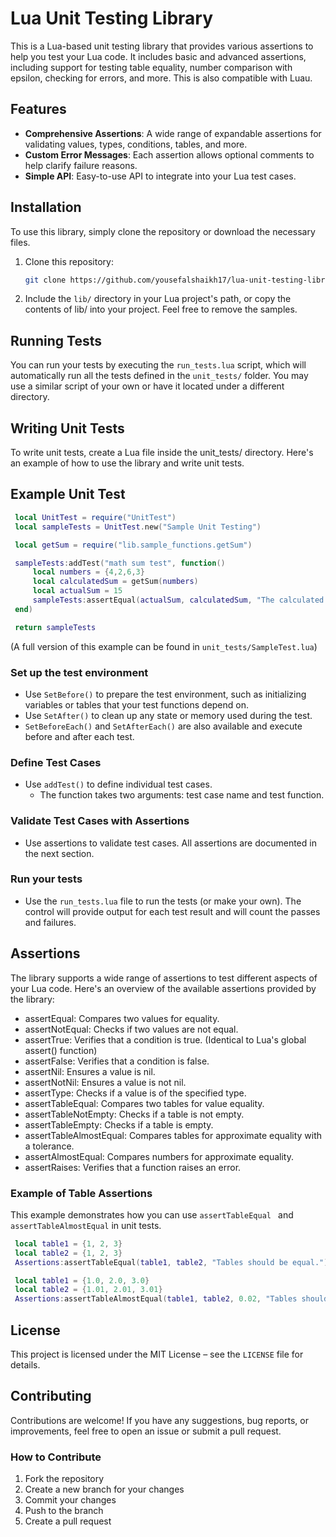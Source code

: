 # Lua Unit Testing Library

This is a Lua-based unit testing library that provides various assertions to help you test your Lua code. It includes basic and advanced assertions, including support for testing table equality, number comparison with epsilon, checking for errors, and more. This is also compatible with Luau.

## Features

- **Comprehensive Assertions**: A wide range of expandable assertions for validating values, types, conditions, tables, and more.
- **Custom Error Messages**: Each assertion allows optional comments to help clarify failure reasons.
- **Simple API**: Easy-to-use API to integrate into your Lua test cases.

## Installation

To use this library, simply clone the repository or download the necessary files.

1. Clone this repository:
   ```bash
   git clone https://github.com/yousefalshaikh17/lua-unit-testing-library.git
   ```
2. Include the `lib/` directory in your Lua project's path, or copy the contents of lib/ into your project. Feel free to remove the samples.


## Running Tests

You can run your tests by executing the `run_tests.lua` script, which will automatically run all the tests defined in the `unit_tests/` folder. You may use a similar script of your own or have it located under a different directory.


## Writing Unit Tests

To write unit tests, create a Lua file inside the unit_tests/ directory. Here's an example of how to use the library and write unit tests.

## Example Unit Test
```lua
 local UnitTest = require("UnitTest")
 local sampleTests = UnitTest.new("Sample Unit Testing")

 local getSum = require("lib.sample_functions.getSum")

 sampleTests:addTest("math sum test", function()
     local numbers = {4,2,6,3}
     local calculatedSum = getSum(numbers)
     local actualSum = 15
     sampleTests:assertEqual(actualSum, calculatedSum, "The calculated sum is incorrect.")
 end)

 return sampleTests
```
(A full version of this example can be found in `unit_tests/SampleTest.lua`)

### Set up the test environment
- Use `SetBefore()` to prepare the test environment, such as initializing variables or tables that your test functions depend on.
- Use `SetAfter()` to clean up any state or memory used during the test.
- `SetBeforeEach()` and `SetAfterEach()` are also available and execute before and after each test.

### Define Test Cases
- Use `addTest()` to define individual test cases.
    - The function takes two arguments: test case name and test function.

### Validate Test Cases with Assertions
- Use assertions to validate test cases. All assertions are documented in the next section.

### Run your tests
- Use the `run_tests.lua` file to run the tests (or make your own). The control will provide output for each test result and will count the passes and failures.

## Assertions
The library supports a wide range of assertions to test different aspects of your Lua code. Here's an overview of the available assertions provided by the library:
- assertEqual: Compares two values for equality.
- assertNotEqual: Checks if two values are not equal.
- assertTrue: Verifies that a condition is true. (Identical to Lua's global assert() function)
- assertFalse: Verifies that a condition is false.
- assertNil: Ensures a value is nil.
- assertNotNil: Ensures a value is not nil.
- assertType: Checks if a value is of the specified type.
- assertTableEqual: Compares two tables for value equality.
- assertTableNotEmpty: Checks if a table is not empty.
- assertTableEmpty: Checks if a table is empty.
- assertTableAlmostEqual: Compares tables for approximate equality with a tolerance.
- assertAlmostEqual: Compares numbers for approximate equality.
- assertRaises: Verifies that a function raises an error.

### Example of Table Assertions

This example demonstrates how you can use `assertTableEqual ` and `assertTableAlmostEqual` in unit tests.
```lua
 local table1 = {1, 2, 3}
 local table2 = {1, 2, 3}
 Assertions:assertTableEqual(table1, table2, "Tables should be equal.")

 local table1 = {1.0, 2.0, 3.0}
 local table2 = {1.01, 2.01, 3.01}
 Assertions:assertTableAlmostEqual(table1, table2, 0.02, "Tables should be almost equal with epsilon 0.02.")
```

## License

This project is licensed under the MIT License – see the `LICENSE` file for details.

## Contributing

Contributions are welcome! If you have any suggestions, bug reports, or improvements, feel free to open an issue or submit a pull request.

### How to Contribute
 1. Fork the repository
 2. Create a new branch for your changes
 3. Commit your changes
 4. Push to the branch
 5. Create a pull request
